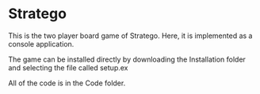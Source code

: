 # Stratego
This is the two player board game of Stratego. Here, it is implemented as a console application.

The game can be installed directly by downloading the Installation folder and selecting the file called setup.ex

All of the code is in the Code folder.
